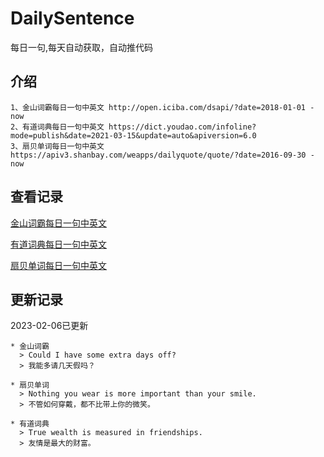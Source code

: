 # DailySentence

每日一句,每天自动获取，自动推代码

## 介绍

```
1、金山词霸每日一句中英文 http://open.iciba.com/dsapi/?date=2018-01-01 - now
2、有道词典每日一句中英文 https://dict.youdao.com/infoline?mode=publish&date=2021-03-15&update=auto&apiversion=6.0
3、扇贝单词每日一句中英文 https://apiv3.shanbay.com/weapps/dailyquote/quote/?date=2016-09-30 - now
```

## 查看记录

[金山词霸每日一句中英文](./data/iciba/)

[有道词典每日一句中英文](./data/youdao/)

[扇贝单词每日一句中英文](./data/shanbay/)

## 更新记录
2023-02-06已更新 
```
* 金山词霸
  > Could I have some extra days off?
  > 我能多请几天假吗？

* 扇贝单词
  > Nothing you wear is more important than your smile.
  > 不管如何穿戴，都不比带上你的微笑。

* 有道词典
  > True wealth is measured in friendships.
  > 友情是最大的财富。

```
